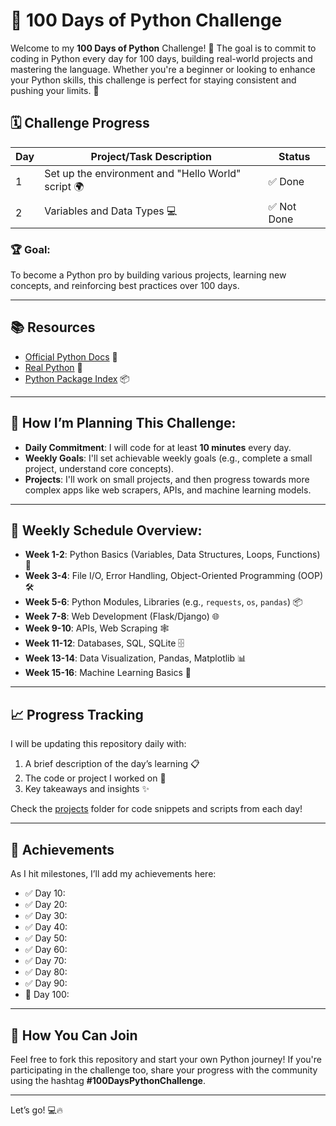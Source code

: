 # 🐍 100 Days of Python Challenge

Welcome to my **100 Days of Python** Challenge! 🎉 The goal is to commit to coding in Python every day for 100 days, building real-world projects and mastering the language. Whether you're a beginner or looking to enhance your Python skills, this challenge is perfect for staying consistent and pushing your limits. 🚀

## 🗓 Challenge Progress

| Day | Project/Task Description | Status |
| --- | ------------------------ | ------ |
| 1   | Set up the environment and "Hello World" script 🌍 | ✅ Done |
| 2   | Variables and Data Types 💻 | ✅ Not Done |


### 🏆 Goal:
To become a Python pro by building various projects, learning new concepts, and reinforcing best practices over 100 days.

---

## 📚 Resources

- [Official Python Docs](https://docs.python.org/3/) 🐍
- [Real Python](https://realpython.com/) 📝
- [Python Package Index](https://pypi.org/) 📦
  
---

## 🚀 How I’m Planning This Challenge:

- **Daily Commitment**: I will code for at least **10 minutes** every day.
- **Weekly Goals**: I'll set achievable weekly goals (e.g., complete a small project, understand core concepts).
- **Projects**: I'll work on small projects, and then progress towards more complex apps like web scrapers, APIs, and machine learning models.

---

## 📅 Weekly Schedule Overview:

- **Week 1-2**: Python Basics (Variables, Data Structures, Loops, Functions) 🎯
- **Week 3-4**: File I/O, Error Handling, Object-Oriented Programming (OOP) 🛠
- **Week 5-6**: Python Modules, Libraries (e.g., `requests`, `os`, `pandas`) 📦
- **Week 7-8**: Web Development (Flask/Django) 🌐
- **Week 9-10**: APIs, Web Scraping 🕸
- **Week 11-12**: Databases, SQL, SQLite 🗄
- **Week 13-14**: Data Visualization, Pandas, Matplotlib 📊
- **Week 15-16**: Machine Learning Basics 🤖
  
---

## 📈 Progress Tracking

I will be updating this repository daily with:

1. A brief description of the day’s learning 📋
2. The code or project I worked on 📁
3. Key takeaways and insights ✨

Check the [projects](./projects/) folder for code snippets and scripts from each day!

---

## 🏅 Achievements

As I hit milestones, I’ll add my achievements here:

- ✅ Day 10: 
- ✅ Day 20:
- ✅ Day 30:
- ✅ Day 40: 
- ✅ Day 50:
- ✅ Day 60:
- ✅ Day 70: 
- ✅ Day 80:
- ✅ Day 90: 
- 🎉 Day 100: 

---

## 🎯 How You Can Join

Feel free to fork this repository and start your own Python journey! If you're participating in the challenge too, share your progress with the community using the hashtag **#100DaysPythonChallenge**.

---

Let’s go! 💻🔥


